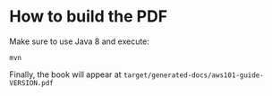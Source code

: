 # How to build the PDF

Make sure to use Java 8 and execute:

```shell script
mvn
```

Finally, the book will appear at `target/generated-docs/aws101-guide-VERSION.pdf`

